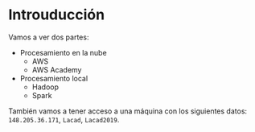 # Introuducción

Vamos a ver dos partes: 
- Procesamiento en la nube
  - AWS
  - AWS Academy
- Procesamiento local
  - Hadoop
  - Spark

También vamos a tener acceso a una máquina con los siguientes datos: `148.205.36.171`, `Lacad`, `Lacad2019`.
